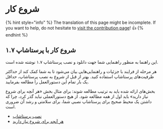# شروع کار

{% hint style="info" %}
The translation of this page might be incomplete. If you want to help, do not hesitate to [visit the contribution page](https://app.gitbook.com/@prestashop/s/howtocontribute/)! :thumbsup:&#x20;
{% endhint %}

## شروع کار با پرستاشاپ ۱.۷ <a href="id-shrwakar-shrwakarbaprstashap1.7" id="id-shrwakar-shrwakarbaprstashap1.7"></a>

این راهنما به منظور راهنمایی شما جهت دانلود و نصب پرستاشاپ ۱.۷ نوشته شده است.

هر مرحله از فرایند با جزئیات و راهنمایی‌هایی بیان می‌شود تا به شما کمک کند از حداکثر ظرفیت‌های پرستاشاپ استفاده کنید. بهتر از قبل از شروع به نصب پرستاشاپ، حداقل یک بار تمام این دستورالعمل را مطالعه بفرمایید.

بخش‌های ارائه شده باید به ترتیب مطالعه شوند: برای مثال بخش «هر آنچه برای شروع نیاز دارید» باید اول از همه مطالعه شود. از هیچ دستورالعملی نباید گذر کرد، چرا که داشتن یک محیط صحیح برای پرستاشاپ نصبی شما، برای سلامتی و رشد آن ضروری است.

* [نصب پرستاشاپ](nsb-prstashap.md)
* [هر آنچه برای شروع نیاز دارید](hr-aanchh-bray-shrwa-nyaz-daryd.md)
